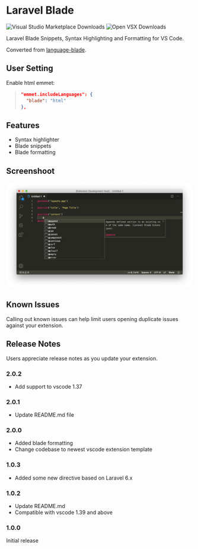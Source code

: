 # Laravel Blade

![Visual Studio Marketplace Downloads](https://img.shields.io/visual-studio-marketplace/d/amirmarmul.laravel-blade-vscode?label=vscode%20downloads)
![Open VSX Downloads](https://img.shields.io/open-vsx/dt/amirmarmul/laravel-blade-vscode?label=open-vsx%20downloads)

Laravel Blade Snippets, Syntax Highlighting and Formatting for VS Code. 

Converted from [language-blade](https://github.com/jawee/language-blade).

## User Setting

Enable html emmet:

>```json
>"emmet.includeLanguages": {
>   "blade": "html"
>},
>```

## Features
- Syntax highlighter
- Blade snippets
- Blade formatting

## Screenshoot 
![Screenshoot](images/screenshot.png)

## Known Issues

Calling out known issues can help limit users opening duplicate issues against your extension.

## Release Notes

Users appreciate release notes as you update your extension.

### 2.0.2

- Add support to vscode 1.37

### 2.0.1

- Update README.md file

### 2.0.0

- Added blade formatting 
- Change codebase to newest vscode extension template

### 1.0.3

- Added some new directive based on Laravel 6.x

### 1.0.2

- Update README.md
- Compatible with vscode 1.39 and above

### 1.0.0

Initial release
